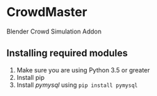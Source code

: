 # CrowdMaster
Blender Crowd Simulation Addon

## Installing required modules
1. Make sure you are using Python 3.5 or greater
2. Install pip
3. Install *pymysql* using `pip install pymysql`
